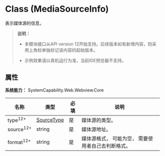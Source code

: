 # Class (MediaSourceInfo)

表示媒体源的信息。

> **说明：**
>
> - 本模块接口从API version 12开始支持。后续版本如有新增内容，则采用上角标单独标记该内容的起始版本。
>
> - 示例效果请以真机运行为准，当前IDE预览器不支持。

## 属性

**系统能力：** SystemCapability.Web.Webview.Core

| 名称 | 类型 | 必填 | 说明 |
|------|------|------|------|
| type<sup>12+</sup> | [SourceType](./arkts-apis-webview-e.md#sourcetype12) | 是 | 媒体源的类型。 |
| source<sup>12+</sup> | string | 是 | 媒体源地址。 |
| format<sup>12+</sup> | string | 是 | 媒体源格式， 可能为空， 需要使用者自己去判断格式。 |
